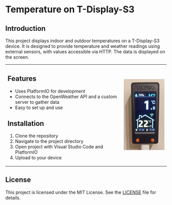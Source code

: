 # Temperature on T-Display-S3

## Introduction
This project displays indoor and outdoor temperatures on a T-Display-S3 device. It is designed to provide temperature and weather readings using external sensors, with values accessible via HTTP. The data is displayed on the screen.

<table><tr><td valign="top">
  
## Features
- Uses PlatformIO for development
- Connects to the OpenWeather API and a custom server to gather data
- Easy to set up and use

## Installation
1. Clone the repository
2. Navigate to the project directory
3. Open project with Visual Studio Code and PlatformIO
4. Upload to your device

</td><td>

<img src="view.jpg" alt="view" width="200"/>

</td></tr></table>

## License
This project is licensed under the MIT License. See the [LICENSE](LICENSE) file for details.
